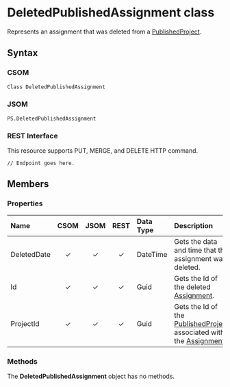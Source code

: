 
# DeletedPublishedAssignment class
Represents an assignment that was deleted from a [PublishedProject](PublishedProject.md).

## Syntax

### CSOM

```C#
Class DeletedPublishedAssignment
```

### JSOM

```
PS.DeletedPublishedAssignment
```

### REST Interface

This resource supports PUT, MERGE, and DELETE HTTP command.

<!-- The following endpoint is for an assignment. I don't know how to edit it for DeletedPublishedAssignment.

     http://<sitecollection>/<site>/_api/ProjectServer/Projects('projectid')/Assignments('assignmentid') 
-->

```
// Endpoint goes here.
```


## Members

### Properties

|**Name**|**CSOM**|**JSOM**|**REST**|**Data Type**|**Description**|
|:-----|:-----:|:-----:|:-----:|:-----|:-----|
|DeletedDate|&#x2713;|&#x2713;|&#x2713;|DateTime|Gets the data and time that the assignment was deleted.|
|Id|&#x2713;|&#x2713;|&#x2713;|Guid| Gets the Id of the deleted [Assignment](Assignment.md).|
|ProjectId|&#x2713;|&#x2713;|&#x2713;|Guid|Gets the Id of the [PublishedProject](PublishedProject.md) associated with the [Assignment](Assignment.md).|


### Methods

The **DeletedPublishedAssignment** object has no methods.

